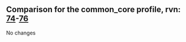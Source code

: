 ## Comparison for the common_core profile, rvn: [74](https://github.com/PRO100KatYT/FortniteProfileRevisions/tree/main/profiles/common_core/74%20common_core.json)-[76](https://github.com/PRO100KatYT/FortniteProfileRevisions/tree/main/profiles/common_core/76%20common_core.json)

No changes
